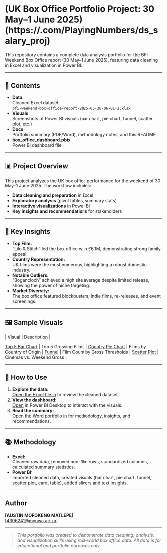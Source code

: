 # (UK Box Office Portfolio Project: 30 May–1 June 2025)(https://.com/PlayingNumbers/ds_salary_proj)

This repository contains a complete data analysis portfolio for the BFI Weekend Box Office report (30 May–1 June 2025), featuring data cleaning in Excel and visualization in Power BI.

---

## 📁 Contents

- **Data**  
  Cleaned Excel dataset:  
  `bfi-weekend-box-office-report-2025-05-30-06-01-2.xlsx`
- **Visuals**  
  Screenshots of Power BI visuals (bar chart, pie chart, funnel, scatter plot, etc.)
- **Docs**  
  Portfolio summary (PDF/Word), methodology notes, and this README
- **box_office_dashboard.pbix**  
  Power BI dashboard file

---

## 📊 Project Overview

This project analyzes the UK box office performance for the weekend of 30 May–1 June 2025. The workflow includes:

- **Data cleaning and preparation** in Excel
- **Exploratory analysis** (pivot tables, summary stats)
- **Interactive visualizations** in Power BI
- **Key insights and recommendations** for stakeholders

---

## 🔑 Key Insights

- **Top Film:**  
  “Lilo & Stitch” led the box office with £6.1M, demonstrating strong family appeal.
- **Country Representation:**  
  UK films were the most numerous, highlighting a robust domestic industry.
- **Notable Outliers:**  
  “Bogancloch” achieved a high site average despite limited release, showing the power of niche targeting.
- **Market Diversity:**  
  The box office featured blockbusters, indie films, re-releases, and event screenings.

---

## 🖼️ Sample Visuals

| Visual | Description |

 [Top 5 Bar Chart](https://github.com/Austin-mist/BOX-OFFICE-PORTFOLIO-FOR-AUSTIN/blob/main/Screenshot%20(10).png) | Top 5 Grossing Films |
 [Country Pie Chart](https://github.com/Austin-mist/BOX-OFFICE-PORTFOLIO-FOR-AUSTIN/blob/main/Screenshot%20(11).png) | Films by Country of Origin |
 [Funnel](https://github.com/Austin-mist/BOX-OFFICE-PORTFOLIO-FOR-AUSTIN/blob/main/Screenshot%20(14).png) | Film Count by Gross Thresholds |
 [Scatter Plot](https://github.com/Austin-mist/BOX-OFFICE-PORTFOLIO-FOR-AUSTIN/blob/main/Screenshot%20(12).png) | Cinemas vs. Weekend Gross |

---

## 🚀 How to Use

1. **Explore the data:**  
   [Open the Excel file in](https://github.com/Austin-mist/BOX-OFFICE-PORTFOLIO-FOR-AUSTIN/blob/main/box%20officeE.xlsx) to review the cleaned dataset.
2. **View the dashboard:**  
   [Open](https://github.com/Austin-mist/BOX-OFFICE-PORTFOLIO-FOR-AUSTIN/blob/main/DATA%20VISUALS.pbix`) in Power BI Desktop to interact with the visuals.
3. **Read the summary:**  
   [Open the Word portfolio in](https://github.com/Austin-mist/BOX-OFFICE-PORTFOLIO-FOR-AUSTIN/blob/main/WORD%20PORTFOLIO%20FOR%20AUSTIN.docx) for methodology, insights, and recommendations.

---

## 📚 Methodology

- **Excel:**  
  Cleaned raw data, removed non-film rows, standardized columns, calculated summary statistics.
- **Power BI:**  
  Imported cleaned data, created visuals (bar chart, pie chart, funnel, scatter plot, card, table), added slicers and text insights.

---

##  Author

**[AUSTIN MOFOKENG MATLEPE]**  
[4306241@myuwc.ac.za]

---

> _This portfolio was created to demonstrate data cleaning, analysis, and visualization skills using real-world box office data. All data is for educational and portfolio purposes only._
